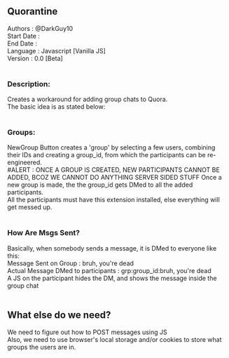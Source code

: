 ## Quorantine
Authors		: @DarkGuy10<br>
Start Date  : <br>
End Date    : <br>
Language    : Javascript [Vanilla JS]<br>
Version     : 0.0 [Beta]<br>
<br>
### Description:<br>
Creates a workaround for adding group chats to Quora.<br>
The basic idea is as stated below:<br>
<br>
### Groups:
NewGroup Button creates a 'group' by selecting a few users, combining their IDs and creating a group_id, from which the participants can be re-engineered.<br>
#ALERT : ONCE A GROUP IS CREATED, NEW PARTICIPANTS CANNOT BE ADDED, BCOZ WE CANNOT DO ANYTHING SERVER SIDED STUFF
Once a new group is made, the the group_id gets DMed to all the added participants.<br>
All the participants must have this extension installed, else everything will get messed up.<br>
<br>
### How Are Msgs Sent?<br>
Basically, when somebody sends a message, it is DMed to everyone like this:<br>
Message Sent on Group : bruh, you're dead<br>
Actual Message DMed to participants : grp:group_id:bruh, you're dead<br>
A JS on the participant hides the DM, and shows the message inside the group chat<br>
<br>
## What else do we need?<br>
We need to figure out how to POST messages using JS<br>
Also, we need to use browser's local storage and/or cookies to store what groups the users are in.<br>